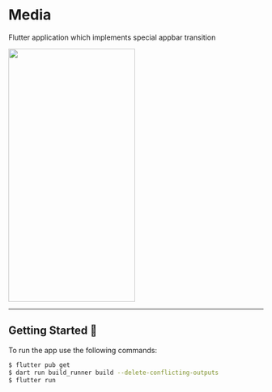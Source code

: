# Media

Flutter application which implements special appbar transition

<img src="app.gif" width="250" height="500"/>

---

## Getting Started 🚀

To run the app use the following commands:

```sh
$ flutter pub get
$ dart run build_runner build --delete-conflicting-outputs
$ flutter run
```
